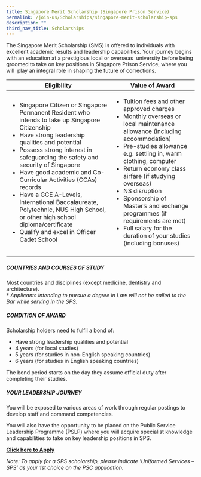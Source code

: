 ```yaml
---
title: Singapore Merit Scholarship (Singapore Prison Service)
permalink: /join-us/Scholarships/singapore-merit-scholarship-sps
description: ""
third_nav_title: Scholarships
---
```

The Singapore Merit Scholarship (SMS) is offered to individuals with excellent academic results and leadership capabilities. Your journey begins with an education at a prestigious local or overseas  university before being groomed to take on key positions in Singapore Prison Service, where you will  play an integral role in shaping the future of corrections.

| Eligibility | Value of Award |
| -------- | -------- | 
| <ul><li>Singapore Citizen or Singapore Permanent Resident who intends to take up Singapore Citizenship</li><li>Have strong leadership qualities and potential</li><li>Possess strong interest in safeguarding the safety and security of Singapore</li><li>Have good academic and Co-Curricular Activities (CCAs) records</li><li>Have a GCE A-Levels, International Baccalaureate, Polytechnic, NUS High School, or other high school diploma/certificate</li><li>Qualify and excel in Officer Cadet School</li></ul> | <ul><li>Tuition fees and other approved charges</li><li>Monthly overseas or local maintenance allowance (including accommodation)</li><li>Pre-studies allowance e.g. settling in, warm clothing, computer</li><li>Return economy class airfare (if studying overseas)</li><li>NS disruption</li><li>Sponsorship of Master’s and exchange programmes (if requirements are met)</li><li>Full salary for the duration of your studies (including bonuses)</li></ul>|
|  |  | 

##### COUNTRIES AND COURSES OF STUDY

Most countries and disciplines (except medicine, dentistry and architecture).  
\* _Applicants intending to pursue a degree in Law will not be called to the Bar while serving in the SPS._

##### CONDITION OF AWARD

Scholarship holders need to fulfil a bond of:

*   Have strong leadership qualities and potential
*   4 years (for local studies)
*   5 years (for studies in non-English speaking countries)
*   6 years (for studies in English speaking countries)

The bond period starts on the day they assume official duty after completing their studies.

##### YOUR LEADERSHIP JOURNEY

You will be exposed to various areas of work through regular postings to develop staff and command competencies.

You will also have the opportunity to be placed on the Public Service Leadership Programme (PSLP) where you will acquire specialist knowledge and capabilities to take on key leadership positions in SPS.

[**Click here to Apply**](https://www.psc.gov.sg/Scholarships/public-sector-scholarships/browse-by-scholarship/singapore-merit-scholarship-MHA)

_Note: To apply for a SPS scholarship, please indicate 'Uniformed Services – SPS’ as your 1st choice on the PSC application._